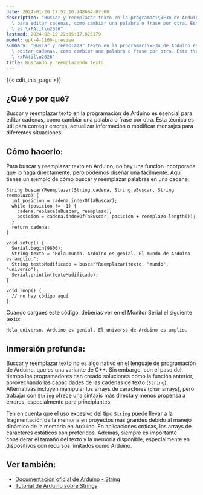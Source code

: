 ```yaml
---
date: 2024-01-20 17:57:10.748664-07:00
description: "Buscar y reemplazar texto en la programaci\xF3n de Arduino es esencial\
  \ para editar cadenas, como cambiar una palabra o frase por otra. Esta t\xE9cnica\
  \ es \xFAtil\u2026"
lastmod: 2024-02-19 22:05:17.825179
model: gpt-4-1106-preview
summary: "Buscar y reemplazar texto en la programaci\xF3n de Arduino es esencial para\
  \ editar cadenas, como cambiar una palabra o frase por otra. Esta t\xE9cnica es\
  \ \xFAtil\u2026"
title: Buscando y reemplazando texto
---
```


{{< edit_this_page >}}

## ¿Qué y por qué?

Buscar y reemplazar texto en la programación de Arduino es esencial para editar cadenas, como cambiar una palabra o frase por otra. Esta técnica es útil para corregir errores, actualizar información o modificar mensajes para diferentes situaciones.

## Cómo hacerlo:

Para buscar y reemplazar texto en Arduino, no hay una función incorporada que lo haga directamente, pero podemos diseñar una fácilmente. Aquí tienes un ejemplo de cómo buscar y reemplazar palabras en una cadena:

```Arduino
String buscarYReemplazar(String cadena, String aBuscar, String reemplazo) {
  int posicion = cadena.indexOf(aBuscar);
  while (posicion != -1) {
    cadena.replace(aBuscar, reemplazo);
    posicion = cadena.indexOf(aBuscar, posicion + reemplazo.length());
  }
  return cadena;
}

void setup() {
  Serial.begin(9600);
  String texto = "Hola mundo. Arduino es genial. El mundo de Arduino es amplio.";
  String textoModificado = buscarYReemplazar(texto, "mundo", "universo");
  Serial.println(textoModificado);
}

void loop() {
  // no hay código aquí
}
```

Cuando cargues este código, deberías ver en el Monitor Serial el siguiente texto:

`Hola universo. Arduino es genial. El universo de Arduino es amplio.`

## Inmersión profunda:

Buscar y reemplazar texto no es algo nativo en el lenguaje de programación de Arduino, que es una variante de C++. Sin embargo, con el paso del tiempo los programadores han creado soluciones como la función anterior, aprovechando las capacidades de las cadenas de texto (`String`). Alternativas incluyen manipular los arrays de caracteres (`char` arrays), pero trabajar con `String` ofrece una sintaxis más directa y menos propensa a errores, especialmente para principiantes.

Ten en cuenta que el uso excesivo del tipo `String` puede llevar a la fragmentación de la memoria en proyectos más grandes debido al manejo dinámico de la memoria en Arduino. En aplicaciones críticas, los arrays de caracteres estáticos son preferidos. Además, siempre es importante considerar el tamaño del texto y la memoria disponible, especialmente en dispositivos con recursos limitados como Arduino.

## Ver también:

- [Documentación oficial de Arduino - String](https://www.arduino.cc/reference/en/language/variables/data-types/string/)
- [Tutorial de Arduino sobre Strings](https://www.arduino.cc/en/Tutorial/BuiltInExamples/StringAdditionOperator)
